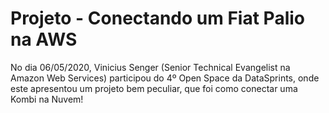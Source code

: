 # Projeto - Conectando um Fiat Palio na AWS

No dia 06/05/2020, Vinicius Senger (Senior Technical Evangelist na Amazon Web Services) participou do 4º Open Space da DataSprints, onde este apresentou um projeto bem peculiar, que foi como conectar uma Kombi na Nuvem!

